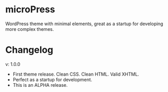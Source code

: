 microPress
==========

WordPress theme with minimal elements, great as a startup for developing more complex themes.

Changelog
======================================================================
v: 1.0.0

- First theme release. Clean CSS. Clean HTML. Valid XHTML.
- Perfect as a startup for development.
- This is an ALPHA release.